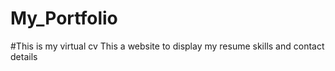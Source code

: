 # My_Portfolio
#This is my virtual cv
This a website to display my resume skills and contact details

